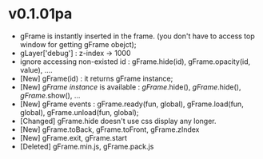 v0.1.01pa
===

*   gFrame is instantly inserted in the frame. (you don't have to access top window for getting gFrame obejct);
*   gLayer['debug']  : z-index -> 1000
*   ignore accessing non-existed id : gFrame.hide(id), gFrame.opacity(id, value), .... 
*   [New] gFrame(id) : it returns gFrame instance;
*   [New] _gFrame instance_ is available : _gFrame_.hide(), _gFrame_.hide(), _gFrame_.show(), ...
*   [New] gFrame events : gFrame.ready(fun, global), gFrame.load(fun, global), gFrame.unload(fun, global);
*   [Changed] gFrame.hide doesn't use css display any longer.
*   [New] gFrame.toBack, gFrame.toFront, gFrame.zIndex
*   [New] gFrame.exit, gFrame.start
*   [Deleted] gFrame.min.js, gFrame.pack.js 